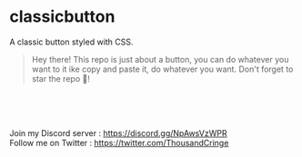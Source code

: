 # classicbutton
A classic button styled with CSS.
<br>

> Hey there! This repo is just about a button, you can do whatever you want to it ike copy and paste it, do whatever you want. Don't forget to star the repo 🌟!
<br>
<br>
<br>

  Join my Discord server : https://discord.gg/NpAwsVzWPR<br>
  Follow me on Twitter : https://twitter.com/ThousandCringe
